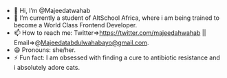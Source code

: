 - 👋 Hi, I’m @Majeedatwahab
- 🌱 I’m currently a student of AltSchool Africa, where i am being trained to become a World Class Frontend Developer.
- 📫 How to reach me: Twitter=>https://twitter.com/majeedahwahab || Email=>@Majeedatabdulwahabayo@gmail.com.
- 😄 Pronouns: she/her.
- ⚡ Fun fact: I am obsessed with finding a cure to antibiotic resistance and i absolutely adore cats.

<!---
Majeedatwahab/Majeedatwahab is a ✨ special ✨ repository because its `README.md` (this file) appears on your GitHub profile.
You can click the Preview link to take a look at your changes.
--->
